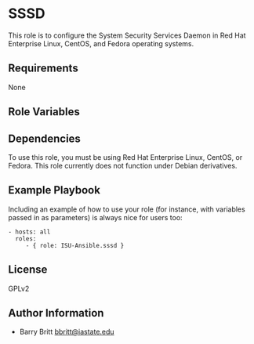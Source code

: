 SSSD
=========
This role is to configure the System Security Services Daemon in Red Hat Enterprise Linux, CentOS, and Fedora operating systems. 

Requirements
------------
None

Role Variables
--------------


Dependencies
------------
To use this role, you must be using Red Hat Enterprise Linux, CentOS, or Fedora. This role currently does not function under Debian derivatives.


Example Playbook
----------------

Including an example of how to use your role (for instance, with variables passed in as parameters) is always nice for users too:

    - hosts: all
      roles:
         - { role: ISU-Ansible.sssd }

License
-------
GPLv2

Author Information
------------------
* Barry Britt <bbritt@iastate.edu>